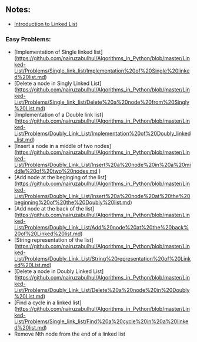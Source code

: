 ## Notes:
 - [Introduction to Linked List ](https://github.com/nairuzabulhul/Algorithms_in_Python/blob/master/Linked-List/Notes/Introduction%20to%20Linked%20List.md)


### Easy Problems: 

  -  [Implementation of Single linked list] (https://github.com/nairuzabulhul/Algorithms_in_Python/blob/master/Linked-List/Problems/Single_link_list/Implementation%20of%20Single%20linked%20list.md)
  - [Delete a node in Singly Linked List] (https://github.com/nairuzabulhul/Algorithms_in_Python/blob/master/Linked-List/Problems/Single_link_list/Delete%20a%20node%20from%20Singly%20List.md)
  - [Implementation of a  Double link list] (https://github.com/nairuzabulhul/Algorithms_in_Python/blob/master/Linked-List/Problems/Doubly_Link_List/Implementation%20of%20Doubly_linked_list.md)
  - [Insert a node in a middle of two nodes] (https://github.com/nairuzabulhul/Algorithms_in_Python/blob/master/Linked-List/Problems/Doubly_Link_List/Insert%20a%20node%20in%20a%20middle%20of%20two%20nodes.md )
  - [Add node at the beginging of the list] (https://github.com/nairuzabulhul/Algorithms_in_Python/blob/master/Linked-List/Problems/Doubly_Link_List/Insert%20a%20node%20at%20the%20beginning%20of%20the%20Doubly%20list.md)
  - [Add node at the back of the list] (https://github.com/nairuzabulhul/Algorithms_in_Python/blob/master/Linked-List/Problems/Doubly_Link_List/Add%20node%20at%20the%20back%20of%20Linked%20list.md)
  - [String representation of the list] (https://github.com/nairuzabulhul/Algorithms_in_Python/blob/master/Linked-List/Problems/Doubly_Link_List/String%20representation%20of%20Linked%20List.md)
  - [Delete a node in Doubly Linked List] (https://github.com/nairuzabulhul/Algorithms_in_Python/blob/master/Linked-List/Problems/Doubly_Link_List/Delete%20a%20node%20in%20Doubly%20List.md)
  - [Find a cycle in a linked list] (https://github.com/nairuzabulhul/Algorithms_in_Python/blob/master/Linked-List/Problems/Single_link_list/Find%20a%20cycle%20in%20a%20linked%20list.md)
  - Remove Nth node from the end of a linked list 
    
    

